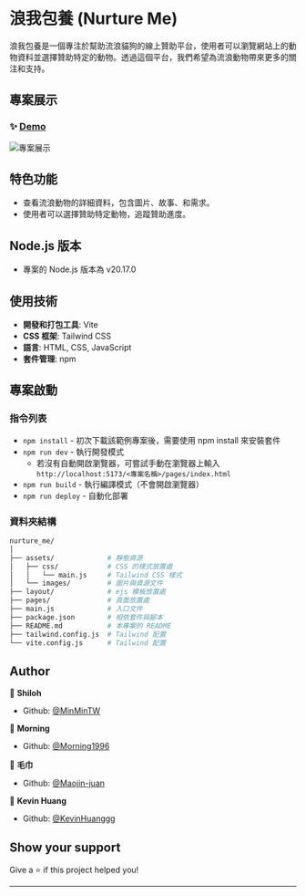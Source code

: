 # 浪我包養 (Nurture Me)

浪我包養是一個專注於幫助流浪貓狗的線上贊助平台，使用者可以瀏覽網站上的動物資料並選擇贊助特定的動物。透過這個平台，我們希望為流浪動物帶來更多的關注和支持。

## 專案展示

### ✨ [Demo](https://kevinhuanggg.github.io/nurture_me/)

![專案展示](https://images.unsplash.com/photo-1621458257745-67d49c0b787c?q=80&w=2531&auto=format&fit=crop&ixlib=rb-4.0.3&ixid=M3wxMjA3fDB8MHxwaG90by1wYWdlfHx8fGVufDB8fHx8fA%3D%3D)

## 特色功能

- 查看流浪動物的詳細資料，包含圖片、故事、和需求。
- 使用者可以選擇贊助特定動物，追蹤贊助進度。

## Node.js 版本

- 專案的 Node.js 版本為 v20.17.0

## 使用技術

- **開發和打包工具**: Vite
- **CSS 框架**: Tailwind CSS
- **語言**: HTML, CSS, JavaScript
- **套件管理**: npm

## 專案啟動

### 指令列表

- `npm install` - 初次下載該範例專案後，需要使用 npm install 來安裝套件
- `npm run dev` - 執行開發模式
  - 若沒有自動開啟瀏覽器，可嘗試手動在瀏覽器上輸入
    `http://localhost:5173/<專案名稱>/pages/index.html`
- `npm run build` - 執行編譯模式（不會開啟瀏覽器）
- `npm run deploy` - 自動化部署

### 資料夾結構

```bash
nurture_me/
│
├── assets/             # 靜態資源
│   ├── css/            # CSS 的樣式放置處
│   │   └── main.js     # Tailwind CSS 樣式
│   └── images/         # 圖片與資源文件
├── layout/             # ejs 模板放置處
├── pages/              # 頁面放置處
├── main.js             # 入口文件
├── package.json        # 相依套件與腳本
├── README.md           # 本專案的 README
├── tailwind.config.js  # Tailwind 配置
└── vite.config.js      # Tailwind 配置
```

## Author

👤 **Shiloh**

- Github: [@MinMinTW](https://github.com/MinMinTW)

👤 **Morning**

- Github: [@Morning1996](https://github.com/Morning1996)

👤 **毛巾**

- Github: [@Maojin-juan](https://github.com/Maojin-juan)

👤 **Kevin Huang**

- Github: [@KevinHuanggg](https://github.com/KevinHuanggg)

## Show your support

Give a ⭐️ if this project helped you!

---
